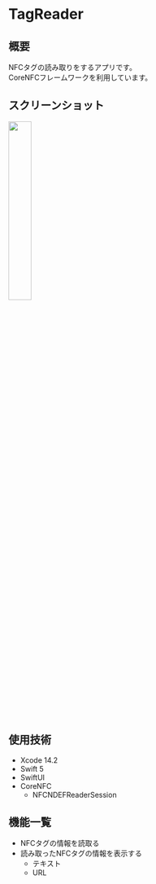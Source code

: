 #  TagReader

## 概要

NFCタグの読み取りをするアプリです。  
CoreNFCフレームワークを利用しています。

## スクリーンショット

<p>
<img src="https://user-images.githubusercontent.com/592846/222932308-9bc01e18-69bc-4beb-9005-4fb747321b7e.GIF" width="30%" />
</p>

## 使用技術

- Xcode 14.2
- Swift 5
- SwiftUI
- CoreNFC
  - NFCNDEFReaderSession
  
## 機能一覧

- NFCタグの情報を読取る
- 読み取ったNFCタグの情報を表示する
  - テキスト
  - URL
